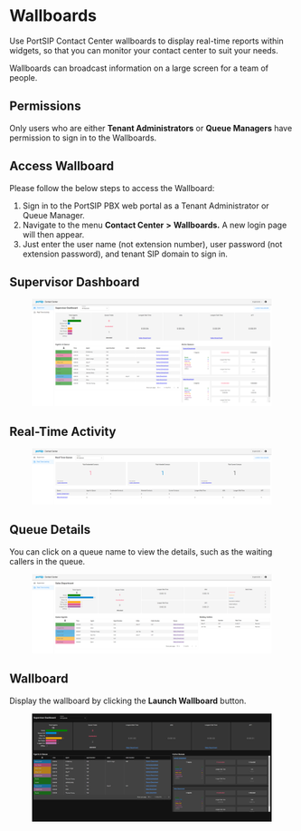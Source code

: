 # Wallboards

Use PortSIP Contact Center wallboards to display real-time reports within widgets, so that you can monitor your contact center to suit your needs.

Wallboards can broadcast information on a large screen for a team of people.

## Permissions

Only users who are either **Tenant Administrators** or **Queue Managers** have permission to sign in to the Wallboards.

## Access Wallboard

Please follow the below steps to access the Wallboard:

1. Sign in to the PortSIP PBX web portal as a Tenant Administrator or Queue Manager.
2. Navigate to the menu **Contact Center** **>** **Wallboards.** A new login page will then appear.&#x20;
3. Just enter the user name (not extension number), user password (not extension password), and tenant SIP domain to sign in.

## Supervisor Dashboard

<figure><img src="../../../.gitbook/assets/portsip_wallboard_1.png" alt=""><figcaption></figcaption></figure>

## Real-Time Activity

<figure><img src="../../../.gitbook/assets/portsip_wallboard_2.png" alt=""><figcaption></figcaption></figure>

## Queue Details

You can click on a queue name to view the details, such as the waiting callers in the queue.

<figure><img src="../../../.gitbook/assets/portsip_wallboard_3.png" alt=""><figcaption></figcaption></figure>

## Wallboard

Display the wallboard by clicking the **Launch Wallboard** button.

<figure><img src="../../../.gitbook/assets/portsip_wallboard_4.png" alt=""><figcaption></figcaption></figure>



